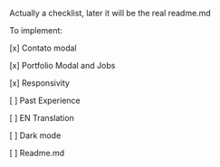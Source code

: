 Actually a checklist, later it will be the real readme.md

To implement:

[x] Contato modal

[x] Portfolio Modal and Jobs

[x] Responsivity

[ ] Past Experience

[ ] EN Translation

[ ] Dark mode

[ ] Readme.md
